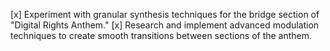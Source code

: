 [x] Experiment with granular synthesis techniques for the bridge section of "Digital Rights Anthem."
[x] Research and implement advanced modulation techniques to create smooth transitions between sections of the anthem.